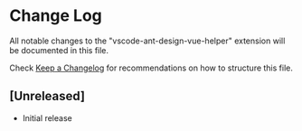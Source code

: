# Change Log
All notable changes to the "vscode-ant-design-vue-helper" extension will be documented in this file.

Check [Keep a Changelog](http://keepachangelog.com/) for recommendations on how to structure this file.

## [Unreleased]
- Initial release